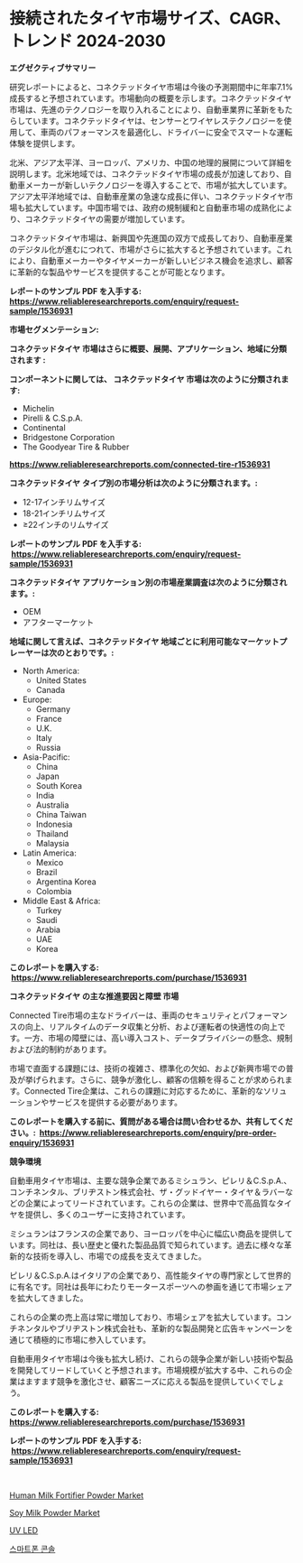 <p><h1>接続されたタイヤ市場サイズ、CAGR、トレンド 2024-2030</h1></p><p><strong>エグゼクティブサマリー</strong></p>
<p><p>研究レポートによると、コネクテッドタイヤ市場は今後の予測期間中に年率7.1%成長すると予想されています。市場動向の概要を示します。コネクテッドタイヤ市場は、先進のテクノロジーを取り入れることにより、自動車業界に革新をもたらしています。コネクテッドタイヤは、センサーとワイヤレステクノロジーを使用して、車両のパフォーマンスを最適化し、ドライバーに安全でスマートな運転体験を提供します。</p><p>北米、アジア太平洋、ヨーロッパ、アメリカ、中国の地理的展開について詳細を説明します。北米地域では、コネクテッドタイヤ市場の成長が加速しており、自動車メーカーが新しいテクノロジーを導入することで、市場が拡大しています。アジア太平洋地域では、自動車産業の急速な成長に伴い、コネクテッドタイヤ市場も拡大しています。中国市場では、政府の規制緩和と自動車市場の成熟化により、コネクテッドタイヤの需要が増加しています。</p><p>コネクテッドタイヤ市場は、新興国や先進国の双方で成長しており、自動車産業のデジタル化が進むにつれて、市場がさらに拡大すると予想されています。これにより、自動車メーカーやタイヤメーカーが新しいビジネス機会を追求し、顧客に革新的な製品やサービスを提供することが可能となります。</p></p>
<p><strong>レポートのサンプル PDF を入手する: <a href="https://www.reliableresearchreports.com/enquiry/request-sample/1536931">https://www.reliableresearchreports.com/enquiry/request-sample/1536931</a></strong></p>
<p><strong>市場セグメンテーション:</strong></p>
<p><strong> コネクテッドタイヤ 市場はさらに概要、展開、アプリケーション、地域に分類されます :</strong></p>
<p><strong>コンポーネントに関しては、 コネクテッドタイヤ 市場は次のように分類されます: &nbsp;</strong></p>
<p><ul><li>Michelin</li><li>Pirelli & C.S.p.A.</li><li>Continental</li><li>Bridgestone Corporation</li><li>The Goodyear Tire & Rubber</li></ul></p>
<p><strong><a href="https://www.reliableresearchreports.com/connected-tire-r1536931">https://www.reliableresearchreports.com/connected-tire-r1536931</a></strong></p>
<p><strong> コネクテッドタイヤ タイプ別の市場分析は次のように分類されます。:</strong></p>
<p><ul><li>12-17インチリムサイズ</li><li>18-21インチリムサイズ</li><li>≥22インチのリムサイズ</li></ul></p>
<p><strong>レポートのサンプル PDF を入手する: &nbsp;<a href="https://www.reliableresearchreports.com/enquiry/request-sample/1536931">https://www.reliableresearchreports.com/enquiry/request-sample/1536931</a></strong></p>
<p><strong> コネクテッドタイヤ アプリケーション別の市場産業調査は次のように分類されます。:</strong></p>
<p><ul><li>OEM</li><li>アフターマーケット</li></ul></p>
<p><strong>地域に関して言えば、コネクテッドタイヤ 地域ごとに利用可能なマーケットプレーヤーは次のとおりです。:</strong></p>
<p><ul>
    <li>
        North America:
        <ul>
            <li>United States</li>
            <li>Canada</li>
        </ul>
    </li>
    <li>
        Europe:
        <ul>
            <li>Germany</li>
            <li>France</li>
            <li>U.K.</li>
            <li>Italy</li>
            <li>Russia</li>
        </ul>
    </li>
    <li>
        Asia-Pacific:
        <ul>
            <li>China</li>
            <li>Japan</li>
            <li>South Korea</li>
            <li>India</li>
            <li>Australia</li>
            <li>China Taiwan</li>
            <li>Indonesia</li>
            <li>Thailand</li>
            <li>Malaysia</li>
        </ul>
    </li>
    <li>
        Latin America:
        <ul>
            <li>Mexico</li>
            <li>Brazil</li>
            <li>Argentina Korea</li>
            <li>Colombia</li>
        </ul>
    </li>
    <li>
        Middle East & Africa:
        <ul>
            <li>Turkey</li>
            <li>Saudi</li>
            <li>Arabia</li>
            <li>UAE</li>
            <li>Korea</li>
        </ul>
    </li>
    </ul></p>
<p><strong>このレポートを購入する: &nbsp;<a href="https://www.reliableresearchreports.com/purchase/1536931">https://www.reliableresearchreports.com/purchase/1536931</a></strong></p>
<p><strong>コネクテッドタイヤ の主な推進要因と障壁 市場</strong></p>
<p><p>Connected Tire市場の主なドライバーは、車両のセキュリティとパフォーマンスの向上、リアルタイムのデータ収集と分析、および運転者の快適性の向上です。一方、市場の障壁には、高い導入コスト、データプライバシーの懸念、規制および法的制約があります。</p><p>市場で直面する課題には、技術の複雑さ、標準化の欠如、および新興市場での普及が挙げられます。さらに、競争が激化し、顧客の信頼を得ることが求められます。Connected Tire企業は、これらの課題に対応するために、革新的なソリューションやサービスを提供する必要があります。</p></p>
<p><strong>このレポートを購入する前に、質問がある場合は問い合わせるか、共有してください。:&nbsp; <a href="https://www.reliableresearchreports.com/enquiry/pre-order-enquiry/1536931">https://www.reliableresearchreports.com/enquiry/pre-order-enquiry/1536931</a></strong></p>
<p><strong>競争環境</strong></p>
<p><p>自動車用タイヤ市場は、主要な競争企業であるミシュラン、ピレリ＆C.S.p.A.、コンチネンタル、ブリヂストン株式会社、ザ・グッドイヤー・タイヤ＆ラバーなどの企業によってリードされています。これらの企業は、世界中で高品質なタイヤを提供し、多くのユーザーに支持されています。</p><p>ミシュランはフランスの企業であり、ヨーロッパを中心に幅広い商品を提供しています。同社は、長い歴史と優れた製品品質で知られています。過去に様々な革新的な技術を導入し、市場での成長を支えてきました。</p><p>ピレリ＆C.S.p.A.はイタリアの企業であり、高性能タイヤの専門家として世界的に有名です。同社は長年にわたりモータースポーツへの参画を通じて市場シェアを拡大してきました。</p><p>これらの企業の売上高は常に増加しており、市場シェアを拡大しています。コンチネンタルやブリヂストン株式会社も、革新的な製品開発と広告キャンペーンを通じて積極的に市場に参入しています。</p><p>自動車用タイヤ市場は今後も拡大し続け、これらの競争企業が新しい技術や製品を開発してリードしていくと予想されます。市場規模が拡大する中、これらの企業はますます競争を激化させ、顧客ニーズに応える製品を提供していくでしょう。</p></p>
<p><strong>このレポートを購入する: &nbsp; <a href="https://www.reliableresearchreports.com/purchase/1536931">https://www.reliableresearchreports.com/purchase/1536931</a></strong></p>
<p><strong>レポートのサンプル PDF を入手する: &nbsp;<a href="https://www.reliableresearchreports.com/enquiry/request-sample/1536931">https://www.reliableresearchreports.com/enquiry/request-sample/1536931</a></strong><strong></strong></p>
<p>&nbsp;</p>
<p><p><a href="https://github.com/johnbach50/Market-Research-Report-List-2/blob/main/human-milk-fortifier-powder-market.md">Human Milk Fortifier Powder Market</a></p><p><a href="https://github.com/pjcfca/Market-Research-Report-List-2/blob/main/soy-milk-powder-market.md">Soy Milk Powder Market</a></p><p><a href="https://github.com/vsr06p4p49/Market-Research-Report-List-1/blob/main/662011217060.md">UV LED</a></p><p><a href="https://github.com/Penelolack456456/Market-Research-Report-List-1/blob/main/127662717061.md">스마트폰 콘솔</a></p></p>